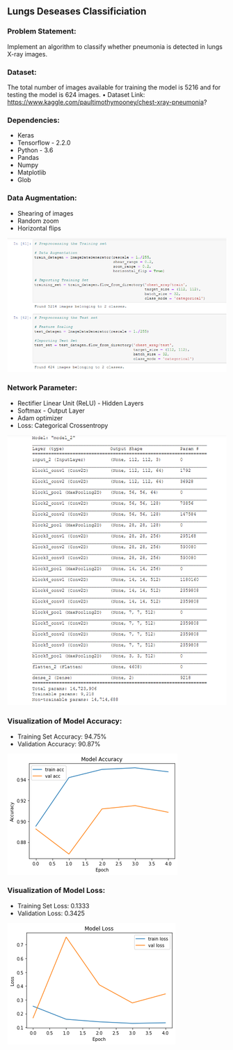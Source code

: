 ## Lungs Deseases Classificiation

### Problem Statement: 
Implement an algorithm to classify whether pneumonia is detected in lungs X-ray images.

### Dataset:
The total number of images available for training the model is 5216 and for testing the model is 624 images.
• Dataset Link: https://www.kaggle.com/paultimothymooney/chest-xray-pneumonia?

### Dependencies:
* Keras
* Tensorflow - 2.2.0
* Python - 3.6
* Pandas
* Numpy
* Matplotlib
* Glob

### Data Augmentation:
* Shearing of images
* Random zoom
* Horizontal flips

![](readme_resources/DataAugmentation.png)

### Network Parameter:
* Rectifier Linear Unit (ReLU) - Hidden Layers
* Softmax - Output Layer
* Adam optimizer
* Loss: Categorical Crossentropy

![](readme_resources/NetworkParameter.png)

### Visualization of Model Accuracy:
* Training Set Accuracy: 94.75% 
* Validation Accuracy: 90.87%

![](readme_resources/Accuracy.png)

### Visualization of Model Loss:
* Training Set Loss: 0.1333
* Validation Loss: 0.3425

![](readme_resources/Loss.png)



